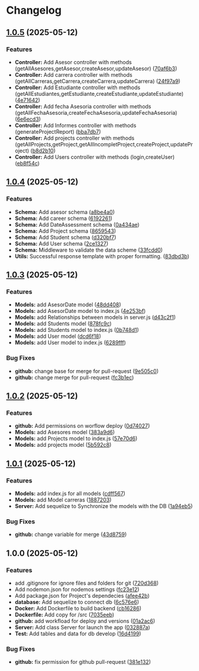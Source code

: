 # Changelog

## [1.0.5](https://github.com/CHERRYPOPUwU/UNAULA-BACKEND/compare/v1.0.4...v1.0.5) (2025-05-12)


### Features

* **Controller:** Add Asesor controller with methods (getAllAsesores,getAsesor,createAsesor,updateAsesor) ([70af6b3](https://github.com/CHERRYPOPUwU/UNAULA-BACKEND/commit/70af6b3d9b414eda8e9c0a3acc128c177332020d))
* **Controller:** Add carrera controller with methods (getAllCarreras,getCarrera,createCarrera,updateCarrera) ([24f97a9](https://github.com/CHERRYPOPUwU/UNAULA-BACKEND/commit/24f97a975521aebac5e7c4ff9bea84e9e443388b))
* **Controller:** Add Estudiante controller with methods (getAllEstudiantes,getEstudiante,createEstudiante,updateEstudiante) ([4e71642](https://github.com/CHERRYPOPUwU/UNAULA-BACKEND/commit/4e716426f05ff0fcb1b0c188e1d1bd7853ee145d))
* **Controller:** Add fecha Asesoria controller with methods (getAllFechaAsesoria,createFechaAsesoria,updateFechaAsesoria) ([6e6ecd3](https://github.com/CHERRYPOPUwU/UNAULA-BACKEND/commit/6e6ecd3834d8d2dc5983a2c46dd44fb16ddc00ea))
* **Controller:** Add Informes controller with methods (generateProjectReport) ([bba7db7](https://github.com/CHERRYPOPUwU/UNAULA-BACKEND/commit/bba7db72ec5a0169210336fda5a82fcc50cce05e))
* **Controller:** Add projects controller with methods (getAllProjects,getProject,getAllIncompletProject,createProject,updateProject) ([b8d2b10](https://github.com/CHERRYPOPUwU/UNAULA-BACKEND/commit/b8d2b107672bd4915fa4fc783c6278d7e0391c9e))
* **Controller:** Add Users controller with methods (login,createUser) ([eb8f54c](https://github.com/CHERRYPOPUwU/UNAULA-BACKEND/commit/eb8f54cc358a88109be825d9395f8a7c4ac20a1b))

## [1.0.4](https://github.com/CHERRYPOPUwU/UNAULA-BACKEND/compare/v1.0.3...v1.0.4) (2025-05-12)


### Features

* **Schema:** Add asesor schema ([a8be4a0](https://github.com/CHERRYPOPUwU/UNAULA-BACKEND/commit/a8be4a00be8236b130f9461f0d3e67014f86d996))
* **Schema:** Add career schema ([6192261](https://github.com/CHERRYPOPUwU/UNAULA-BACKEND/commit/61922612eae90df10bae038411a8a2335e3100c7))
* **Schema:** Add DateAssessment schema ([0a434ae](https://github.com/CHERRYPOPUwU/UNAULA-BACKEND/commit/0a434aecd13bc7c0c1806934c45ff847e5f193b3))
* **Schema:** Add Project schema ([8659543](https://github.com/CHERRYPOPUwU/UNAULA-BACKEND/commit/8659543dc5345961d72cf6a4684a1069013ed6da))
* **Schema:** Add Student schema ([d320bf7](https://github.com/CHERRYPOPUwU/UNAULA-BACKEND/commit/d320bf79fdff607f8f9a92e1ae57492c18c3d38c))
* **Schema:** Add User schema ([2ce1327](https://github.com/CHERRYPOPUwU/UNAULA-BACKEND/commit/2ce13279d0fc1f8d1f9e79d79dda1a9c2b28dd88))
* **Schema:** Middleware to validate the data scheme ([33fcdd0](https://github.com/CHERRYPOPUwU/UNAULA-BACKEND/commit/33fcdd032ae6bbff3611c3a12826290e3258be77))
* **Utils:** Successful response template with proper formatting. ([83dbd3b](https://github.com/CHERRYPOPUwU/UNAULA-BACKEND/commit/83dbd3bd6f700b7da714066b000255159503dd14))

## [1.0.3](https://github.com/CHERRYPOPUwU/UNAULA-BACKEND/compare/v1.0.2...v1.0.3) (2025-05-12)


### Features

* **Models:** add AsesorDate model ([48dd408](https://github.com/CHERRYPOPUwU/UNAULA-BACKEND/commit/48dd4080ec923fcbdb0d870e29f35ad5d61d3ba3))
* **Models:** add AsesorDate model to index.js ([4e253bf](https://github.com/CHERRYPOPUwU/UNAULA-BACKEND/commit/4e253bf74bbc543fd965cf7f7cd44f84238d8c6c))
* **Models:** add Relationships between models in server.js ([d43c2f1](https://github.com/CHERRYPOPUwU/UNAULA-BACKEND/commit/d43c2f1c3b6f92f2687df7eb9d60d2ba32976287))
* **Models:** add Students model ([878fc9c](https://github.com/CHERRYPOPUwU/UNAULA-BACKEND/commit/878fc9c6e7f9e54e27d59d77115907cd71372cfb))
* **Models:** add Students model to index.js ([0b748d1](https://github.com/CHERRYPOPUwU/UNAULA-BACKEND/commit/0b748d1bba760300bcdd7185b254ca8932a12c96))
* **Models:** add User model ([dcd6f18](https://github.com/CHERRYPOPUwU/UNAULA-BACKEND/commit/dcd6f18336c4bae945d3ecb96c1a94c7f9895050))
* **Models:** add User model to index.js ([6289fff](https://github.com/CHERRYPOPUwU/UNAULA-BACKEND/commit/6289fffa30026668ef32389663f4687766f87660))


### Bug Fixes

* **github:** change base for merge for pull-request ([9e505c0](https://github.com/CHERRYPOPUwU/UNAULA-BACKEND/commit/9e505c0ff25e7ca320f28981421baf8477817973))
* **github:** change merge for pull-request ([fc3b1ec](https://github.com/CHERRYPOPUwU/UNAULA-BACKEND/commit/fc3b1ece8698f19a524cf80dd02c47b674001686))

## [1.0.2](https://github.com/CHERRYPOPUwU/UNAULA-BACKEND/compare/v1.0.1...v1.0.2) (2025-05-12)


### Features

* **github:** Add permissions on worflow deploy ([0d74027](https://github.com/CHERRYPOPUwU/UNAULA-BACKEND/commit/0d74027f10e953b63ba244d289649ae30d2f1437))
* **Models:** add Asesores model ([383a9d6](https://github.com/CHERRYPOPUwU/UNAULA-BACKEND/commit/383a9d67c4cc3e5d15b63df0015ef1b077495068))
* **Models:** add Projects  model to index.js ([57e70d6](https://github.com/CHERRYPOPUwU/UNAULA-BACKEND/commit/57e70d69cf549ef728fea21a11175e09398b848c))
* **Models:** add projects model ([5b592c8](https://github.com/CHERRYPOPUwU/UNAULA-BACKEND/commit/5b592c8c5169c309df24f13f6a1bc538cc774ce1))

## [1.0.1](https://github.com/CHERRYPOPUwU/UNAULA-BACKEND/compare/v1.0.0...v1.0.1) (2025-05-12)


### Features

* **Models:** add index.js for all models ([cdff567](https://github.com/CHERRYPOPUwU/UNAULA-BACKEND/commit/cdff567e46212c83ee9d64ef471b38cfdbd9a569))
* **Models:** add Model carreras ([1887203](https://github.com/CHERRYPOPUwU/UNAULA-BACKEND/commit/1887203c8c1c21247322493bed8f4c458a6f2f4c))
* **Server:** Add sequelize to Synchronize the models with the DB ([1a94eb5](https://github.com/CHERRYPOPUwU/UNAULA-BACKEND/commit/1a94eb5cc93e6f4381076e50335f4b392a2701e6))


### Bug Fixes

* **github:** change variable for merge ([43d8759](https://github.com/CHERRYPOPUwU/UNAULA-BACKEND/commit/43d8759bc12f6936fb4c30923944ae7b001bfacb))

## 1.0.0 (2025-05-12)


### Features

* add .gitignore for ignore files and folders for git ([720d368](https://github.com/CHERRYPOPUwU/UNAULA-BACKEND/commit/720d3689a2653abc37d66402fa0054ce75b89beb))
* Add nodemon.json for nodemos settings ([fc23e12](https://github.com/CHERRYPOPUwU/UNAULA-BACKEND/commit/fc23e12625d38b7dcbf161027f04cb532d599787))
* Add package.json for Project's dependecies ([afee42b](https://github.com/CHERRYPOPUwU/UNAULA-BACKEND/commit/afee42bee58e9323524360035da5b32b685a1908))
* **database:** Add sequelize to connect db ([6c576e6](https://github.com/CHERRYPOPUwU/UNAULA-BACKEND/commit/6c576e624109d49f3bb02cfb879120f44b5b969e))
* **Docker:** Add Dockerfile to build backend ([cb16286](https://github.com/CHERRYPOPUwU/UNAULA-BACKEND/commit/cb1628683b7ca478bc3ca7e3098bf910b635319a))
* **Dockerfile:** Add copy for /src ([7035eeb](https://github.com/CHERRYPOPUwU/UNAULA-BACKEND/commit/7035eebf4f4ac5411d2aad8d074533834d94a3e6))
* **github:** add workfload for deploy and versions ([01a2ac6](https://github.com/CHERRYPOPUwU/UNAULA-BACKEND/commit/01a2ac6d7d8326481acba06bf87c437c7b73402f))
* **Server:** Add class Server for launch the app ([032887a](https://github.com/CHERRYPOPUwU/UNAULA-BACKEND/commit/032887a7156a7c00817caee2f8a4e553f4e1e87e))
* **Test:** Add tables and data for db develop ([16d4199](https://github.com/CHERRYPOPUwU/UNAULA-BACKEND/commit/16d41995aacc3980a7d6e6803420b93611b999fd))


### Bug Fixes

* **github:** fix permission for github pull-request ([381e132](https://github.com/CHERRYPOPUwU/UNAULA-BACKEND/commit/381e1328c957b99483547494ee263917dac24075))
